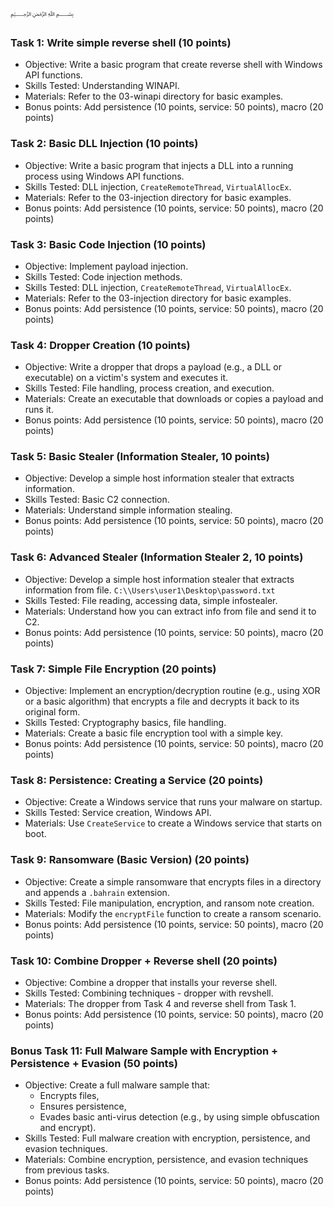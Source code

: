 ﷽

### Task 1: Write simple reverse shell (10 points)

- Objective: Write a basic program that create reverse shell with Windows API functions.
- Skills Tested: Understanding WINAPI.
- Materials: Refer to the 03-winapi directory for basic examples.
- Bonus points: Add persistence (10 points, service: 50 points), macro (20 points)

### Task 2: Basic DLL Injection (10 points)

- Objective: Write a basic program that injects a DLL into a running process using Windows API functions.
- Skills Tested: DLL injection, `CreateRemoteThread`, `VirtualAllocEx`.
- Materials: Refer to the 03-injection directory for basic examples.
- Bonus points: Add persistence (10 points, service: 50 points), macro (20 points)

### Task 3: Basic Code Injection (10 points)

- Objective: Implement payload injection.
- Skills Tested: Code injection methods.
- Skills Tested: DLL injection, `CreateRemoteThread`, `VirtualAllocEx`.
- Materials: Refer to the 03-injection directory for basic examples.
- Bonus points: Add persistence (10 points, service: 50 points), macro (20 points)

### Task 4: Dropper Creation (10 points)

- Objective: Write a dropper that drops a payload (e.g., a DLL or executable) on a victim's system and executes it.
- Skills Tested: File handling, process creation, and execution.
- Materials: Create an executable that downloads or copies a payload and runs it.
- Bonus points: Add persistence (10 points, service: 50 points), macro (20 points)

### Task 5: Basic Stealer (Information Stealer, 10 points)

- Objective: Develop a simple host information stealer that extracts information.
- Skills Tested: Basic C2 connection.
- Materials: Understand simple information stealing.
- Bonus points: Add persistence (10 points, service: 50 points), macro (20 points)

### Task 6: Advanced Stealer (Information Stealer 2, 10 points)

- Objective: Develop a simple host information stealer that extracts information from file.
`C:\\Users\user1\Desktop\password.txt`
- Skills Tested: File reading, accessing data, simple infostealer.
- Materials: Understand how you can extract info from file and send it to C2.
- Bonus points: Add persistence (10 points, service: 50 points), macro (20 points)

### Task 7: Simple File Encryption (20 points)

- Objective: Implement an encryption/decryption routine (e.g., using XOR or a basic algorithm) that encrypts a file and decrypts it back to its original form.
- Skills Tested: Cryptography basics, file handling.
- Materials: Create a basic file encryption tool with a simple key.
- Bonus points: Add persistence (10 points, service: 50 points), macro (20 points)

### Task 8: Persistence: Creating a Service (20 points)

- Objective: Create a Windows service that runs your malware on startup.
- Skills Tested: Service creation, Windows API.
- Materials: Use `CreateService` to create a Windows service that starts on boot.

### Task 9: Ransomware (Basic Version) (20 points)

- Objective: Create a simple ransomware that encrypts files in a directory and appends a `.bahrain` extension.
- Skills Tested: File manipulation, encryption, and ransom note creation.
- Materials: Modify the `encryptFile` function to create a ransom scenario.
- Bonus points: Add persistence (10 points, service: 50 points), macro (20 points)

### Task 10: Combine Dropper + Reverse shell (20 points)
- Objective: Combine a dropper that installs your reverse shell.
- Skills Tested: Combining techniques - dropper with revshell.
- Materials: The dropper from Task 4 and reverse shell from Task 1.
- Bonus points: Add persistence (10 points, service: 50 points), macro (20 points)

### Bonus Task 11: Full Malware Sample with Encryption + Persistence + Evasion (50 points)

- Objective: Create a full malware sample that:
    - Encrypts files,
    - Ensures persistence,
    - Evades basic anti-virus detection (e.g., by using simple obfuscation and encrypt).
- Skills Tested: Full malware creation with encryption, persistence, and evasion techniques.
- Materials: Combine encryption, persistence, and evasion techniques from previous tasks.
- Bonus points: Add persistence (10 points, service: 50 points), macro (20 points)
